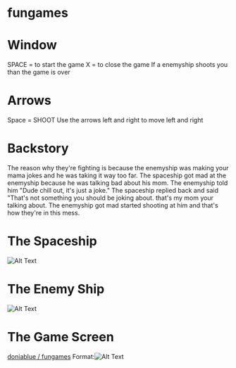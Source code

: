 # fungames
# Window 
SPACE = to start the game
X = to close the game
If a enemyship shoots you than the game is over

# Arrows
Space = SHOOT
Use the arrows left and right to move left and right


# Backstory 
The reason why they're fighting is because the enemyship was making your mama jokes and he was taking it way too far.
The spaceship got mad at the enemyship because he was talking bad about his mom. The enemyship told him "Dude chill out, it's
just a joke." The spaceship replied back and said "That's not something you should be joking about. that's my mom your talking
about. The enemyship got mad started shooting at him and that's how they're in this mess.  

# The Spaceship
![Alt Text](https://raw.githubusercontent.com/doniablue/fungames/master/assets/images/spaceship.red.png)


# The Enemy Ship
![Alt Text](https://raw.githubusercontent.com/doniablue/fungames/master/assets/images/enemyship.png)


#  The Game Screen
[doniablue / fungames](/images/space.png)
Format:![Alt Text](https://github.com/doniablue/fungames/blob/master/Screenshot%20(5).png)

